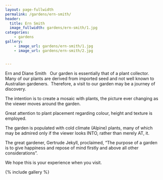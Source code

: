 ```yaml
---
layout: page-fullwidth
permalink: /gardens/ern-smith/
header:
  title: Ern Smith
  image_fullwidth: gardens/ern-smith/1.jpg
categories:
    - gardens
gallery:
    - image_url: gardens/ern-smith/1.jpg
    - image_url: gardens/ern-smith/2.jpg


---
```


Ern and Diane Smith
 
Our garden is essentially that of a plant collector.  Many of our plants are derived from imported seed and not well known to Australian gardeners.  Therefore, a visit to our garden may be a journey of discovery.

The intention is to create a mosaic with plants, the picture ever changing as the viewer moves around the garden.

Great attention to plant placement regarding colour, height and texture is employed.

The garden is populated with cold climate (Alpine) plants, many of which may be admired only if the viewer looks INTO, rather than merely AT, it.

The great gardener, Gertrude Jekyll, proclaimed, “The purpose of a garden is to give happiness and repose of mind firstly and above all other considerations”.

We hope this is your experience when you visit.

{% include gallery %}
